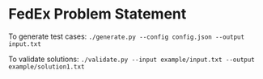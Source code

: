 # FedEx Problem Statement

To generate test cases: `./generate.py --config config.json --output input.txt`

To validate solutions: `./validate.py --input example/input.txt --output example/solution1.txt`
